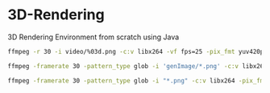 # 3D-Rendering
3D Rendering Environment from scratch using Java

```bash
ffmpeg -r 30 -i video/%03d.png -c:v libx264 -vf fps=25 -pix_fmt yuv420p out.mp4
```
```bash
ffmpeg -framerate 30 -pattern_type glob -i 'genImage/*.png' -c:v libx264 -pix_fmt yuv420p out2.mp4
```
```Bash
ffmpeg -framerate 30 -pattern_type glob -i "*.png" -c:v libx264 -pix_fmt yuv420p out.mp4
```